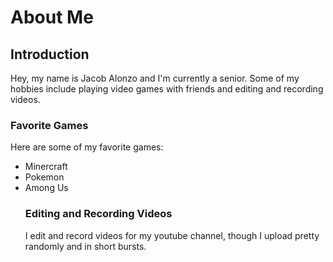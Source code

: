 # About Me

## Introduction
Hey, my name is Jacob Alonzo and I'm currently a senior. Some of my hobbies include playing video games with friends and editing and recording videos.

### Favorite Games
Here are some of my favorite games:
<ul>
  <li>Minercraft</li>
  <li>Pokemon</li>
  <li>Among Us</li>
  
### Editing and Recording Videos
I edit and record videos for my youtube channel, though I upload pretty randomly and in short bursts.
